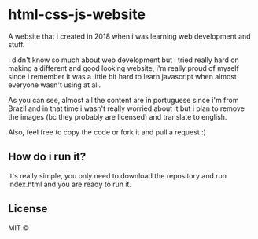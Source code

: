 # html-css-js-website
 A website that i created in 2018 when i was learning web development and stuff.

i didn't know so much about web development but i tried really hard on making a different and good looking website, i'm really proud of myself since i remember it was a little bit hard to learn javascript when almost everyone wasn't using at all.

As you can see, almost all the content are in portuguese since i'm from Brazil and in that time i wasn't really worried about it but i plan to remove the images (bc they probably are licensed) and translate to english. 

Also, feel free to copy the code or fork it and pull a request :)

## How do i run it?

it's really simple, you only need to download the repository and run index.html and you are ready to run it.

## License

MIT ©




